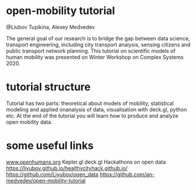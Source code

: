 # open-mobility tutorial

@Liubov Tupikina, Alexey Medvedev

The general goal of our research is to bridge the gap between data science, transport engineering, including city transport analysis, sensing citizens and public transport network planning. 
This tutorial on scientific models of human mobility was presented on Winter Workshop on Complex Systems 2020.


# tutorial structure
Tutorial has two parts: theoretical about models of mobility, statistical modeling
and applied onanalysis of data, visualisation with deck.gl, python etc.
At the end of the tutorial you will learn how to produce and analyze open mobility data.


# some useful links 
www.openhumans.org 
Kepler.gl deck.gl
Hackathons on open data https://liyubov.github.io/healthycityhack.github.io/  
https://github.com/Liyubov/open_data 
https://github.com/an-medvedev/open-mobility-tutorial 
